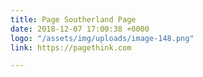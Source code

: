 ```yaml
---
title: Page Southerland Page
date: 2018-12-07 17:00:38 +0000
logo: "/assets/img/uploads/image-148.png"
link: https://pagethink.com

---
```

